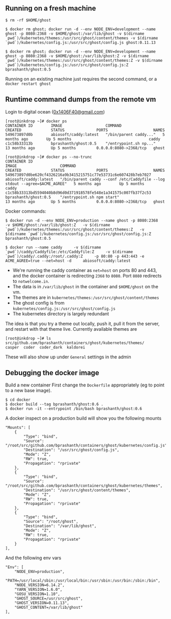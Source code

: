 ## Running on a fresh machine

```console
$ rm -rf $HOME/ghost

$ docker rm ghost; docker run -d --env NODE_ENV=development --name ghost -p 8080:2368 -v $HOME/ghost:/var/lib/ghost -v $(dirname `pwd`)/kubernetes/themes:/usr/src/ghost/content/themes -v $(dirname `pwd`)/kubernetes/config.js:/usr/src/ghost/config.js ghost:0.11.13

$ docker rm ghost; docker run -d --env NODE_ENV=development --name ghost -p 8080:2368 -v $HOME/ghost:/var/lib/ghost:Z -v $(dirname `pwd`)/kubernetes/themes:/usr/src/ghost/content/themes:Z -v $(dirname `pwd`)/kubernetes/config.js:/usr/src/ghost/config.js:Z bprashanth/ghost:0.5
```

Running on an existing machine just requires the second command, or a `docker restart ghost`

## Runtime command dumps from the remote vm

Login to digital ocean (0x1406F40@gmail.com)

```console
[root@inkdrop ~]# docker ps
CONTAINER ID        IMAGE                   COMMAND                  CREATED             STATUS              PORTS                    NAMES
549673897d0b        abiosoft/caddy:latest   "/bin/parent caddy..."   5 months ago        Up 5 months                                  caddy
c1c58b33313b        bprashanth/ghost:0.5    "/entrypoint.sh np..."   13 months ago       Up 5 months         0.0.0.0:8080->2368/tcp   ghost

[root@inkdrop ~]# docker ps --no-trunc
CONTAINER ID                                                       IMAGE                   COMMAND                                                                      CREATED             STATUS              PORTS                    NAMES
549673897d0be620cf4326216a9b3415215751c77e53731c6e607428b7eb7027   abiosoft/caddy:latest   "/bin/parent caddy --conf /etc/Caddyfile --log stdout --agree=$ACME_AGREE"   5 months ago        Up 5 months                                  caddy
c1c58b33313bd5594040b8d96d0d371918578fe548e1a341575c007fb37f2c53   bprashanth/ghost:0.5    "/entrypoint.sh npm start"                                                   13 months ago       Up 5 months         0.0.0.0:8080->2368/tcp   ghost
```


Docker commands: 
```console
$ docker run -d --env NODE_ENV=production --name ghost -p 8080:2368   -v $HOME/ghost:/var/lib/ghost:Z   -v $(dirname `pwd`)/kubernetes/themes:/usr/src/ghost/content/themes:Z   -v $(dirname `pwd`)/kubernetes/config.js:/usr/src/ghost/config.js:Z   bprashanth/ghost:0.5

$ docker run --name caddy     -v $(dirname `pwd`)/caddy/Caddyfile:/etc/Caddyfile:Z     -v $(dirname `pwd`)/caddy/.caddy:/root/.caddy:Z     -p 80:80 -p 443:443 -e ACME_AGREE=true --net=host -d     abiosoft/caddy:latest
```

* We're running the caddy container as `net=host` on ports 80 and 443, and the
  docker container is redirecting `2368` to `8080`. Port `8080` redirects to
  `notwelcome.in`.
* The data is in `/var/lib/ghost` in the container and `$HOME/ghost` on the vm. 
* The themes are in `kubernetes/themes:/usr/src/ghost/content/themes`
* The ghost config is from `kubernetes/config.js:/usr/src/ghost/config.js`
* The kubernetes directory is largely redundant

The idea is that you try a theme out locally, push it, pull it from the server,
and restart with that theme live. Currently available themes are 
```
[root@inkdrop ~]# ls src/github.com/bprashanth/containers/ghost/kubernetes/themes/
casper  coder  coder_dark  kaldorei
```

These will also show up under `General` settings in the admin 

## Debugging the docker image

Build a new container
First change the `Dockerfile` appropriately (eg to point to a new base image).

```
$ cd docker
$ docker build --tag bprashanth/ghost:0.6 .
$ docker run -it --entrypoint /bin/bash bprashanth/ghost:0.6
```

A docker inspect on a production build will show you the following mounts
```
"Mounts": [
    {
        "Type": "bind",
        "Source": "/root/src/github.com/bprashanth/containers/ghost/kubernetes/config.js",
        "Destination": "/usr/src/ghost/config.js",
        "Mode": "Z",
        "RW": true,
        "Propagation": "rprivate"
    },
    {
        "Type": "bind",
        "Source": "/root/src/github.com/bprashanth/containers/ghost/kubernetes/themes",
        "Destination": "/usr/src/ghost/content/themes",
        "Mode": "Z",
        "RW": true,
        "Propagation": "rprivate"
    },
    {
        "Type": "bind",
        "Source": "/root/ghost",
        "Destination": "/var/lib/ghost",
        "Mode": "Z",
        "RW": true,
        "Propagation": "rprivate"
    }
],

```

And the following env vars
```
"Env": [
    "NODE_ENV=production",
    "PATH=/usr/local/sbin:/usr/local/bin:/usr/sbin:/usr/bin:/sbin:/bin",
    "NODE_VERSION=6.14.2",
    "YARN_VERSION=1.6.0",
    "GOSU_VERSION=1.10",
    "GHOST_SOURCE=/usr/src/ghost",
    "GHOST_VERSION=0.11.13",
    "GHOST_CONTENT=/var/lib/ghost"
],

```


